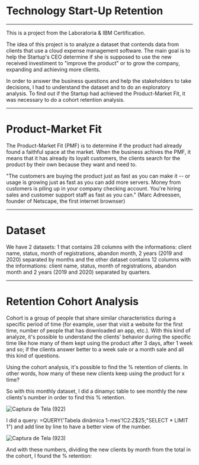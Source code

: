 # Technology Start-Up Retention

***

This is a project from the Laboratoria & IBM Certification.

The idea of this project is to analyze a dataset that contends data from clients that use a cloud expense management software. The main goal is to help the Startup's CEO determine if she is supposed to use the new received investiment to "improve the product" or to grow the company, expanding and achieving more clients. 

In order to answer the business questions and help the stakeholders to take decisions,  I had to understand the dataset and to do an exploratory analysis. To find out if the Startup had achieved the Product-Market Fit, it was necessary to do a cohort retention analysis.

***

# Product-Market Fit

The Product-Market Fit (PMF) is to determine if the product had already found a faithful space at the market. When the business achives the PMF, it means that it has already its loyalt customers, the clients search for the product by their own because they want and need to.

"The customers are buying the product just as fast as you can make it -- or usage is growing just as fast as you can add more servers. Money from customers is piling up in your company checking account. You're hiring sales and customer support staff as fast as you can." 
(Marc Adreessen, founder of Netscape, the first internet brownser)

***

# Dataset

We have 2 datasets: 1 that contains 28 columns with the informations: client name, status, month of registrations, abandon month, 2 years (2019 and 2020) separated by months and the other dataset contains 12 columns with the informations: client name, status, month of registrations, abandon month and 2 years (2019 and 2020) separated by quarters.

***

# Retention Cohort Analysis

Cohort is a group of people that share similar characteristics during a specific period of time (for example, user that visit a website for the first time, number of people that has downloaded an app, etc.). With this kind of analyze, it's possible to understand the clients' behavior during the specific time like how many of them kept using the product after 3 days, after 1 week and so; if the clients answer better to a week sale or a month sale and all this kind of questions.

Using the cohort analysis, it's possible to find the % retention of clients. In other words, how many of these new clients keep using the product for x time?

So with this monthly dataset, I did a dinamyc table to see monthly the new clients's number in order to find this % retention.

![Captura de Tela (922)](https://user-images.githubusercontent.com/106877571/177203717-ad0bb299-9260-4a90-a5e2-20a2d96971c7.png)

I did a query: =QUERY('Tabela dinâmica 1-mes'!C2:Z$25;"SELECT * LIMIT 1") and add line by line to have a better view of the number.

![Captura de Tela (923)](https://user-images.githubusercontent.com/106877571/177204410-eecda666-2f27-43bf-ab0f-2dffa7aaa741.png)

And with these numbers, dividing the new clients by month from the total in the cohort, I found the % retention:


